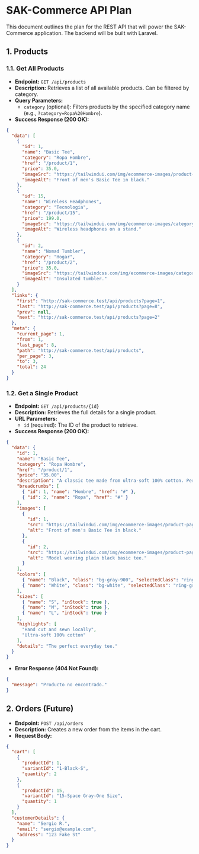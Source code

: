 # SAK-Commerce API Plan

This document outlines the plan for the REST API that will power the SAK-Commerce application. The backend will be built with Laravel.

## 1. Products

### 1.1. Get All Products

- **Endpoint:** `GET /api/products`
- **Description:** Retrieves a list of all available products. Can be filtered by category.
- **Query Parameters:**
  - `category` (optional): Filters products by the specified category name (e.g., `?category=Ropa%20Hombre`).
- **Success Response (200 OK):**

```json
{
  "data": [
    {
      "id": 1,
      "name": "Basic Tee",
      "category": "Ropa Hombre",
      "href": "/product/1",
      "price": 35.0,
      "imageSrc": "https://tailwindui.com/img/ecommerce-images/product-page-01-related-product-01.jpg",
      "imageAlt": "Front of men's Basic Tee in black."
    },
    {
      "id": 15,
      "name": "Wireless Headphones",
      "category": "Tecnologia",
      "href": "/product/15",
      "price": 199.0,
      "imageSrc": "https://tailwindui.com/img/ecommerce-images/category-page-04-image-card-01.jpg",
      "imageAlt": "Wireless headphones on a stand."
    },
    {
      "id": 2,
      "name": "Nomad Tumbler",
      "category": "Hogar",
      "href": "/product/2",
      "price": 35.0,
      "imageSrc": "https://tailwindcss.com/img/ecommerce-images/category-page-04-image-card-02.jpg",
      "imageAlt": "Insulated tumbler."
    }
  ],
  "links": {
    "first": "http://sak-commerce.test/api/products?page=1",
    "last": "http://sak-commerce.test/api/products?page=8",
    "prev": null,
    "next": "http://sak-commerce.test/api/products?page=2"
  },
  "meta": {
    "current_page": 1,
    "from": 1,
    "last_page": 8,
    "path": "http://sak-commerce.test/api/products",
    "per_page": 3,
    "to": 3,
    "total": 24
  }
}
```

### 1.2. Get a Single Product

- **Endpoint:** `GET /api/products/{id}`
- **Description:** Retrieves the full details for a single product.
- **URL Parameters:**
  - `id` (required): The ID of the product to retrieve.
- **Success Response (200 OK):**

```json
{
  "data": {
    "id": 1,
    "name": "Basic Tee",
    "category": "Ropa Hombre",
    "href": "/product/1",
    "price": "35.00",
    "description": "A classic tee made from ultra-soft 100% cotton. Perfect for everyday wear.",
    "breadcrumbs": [
      { "id": 1, "name": "Hombre", "href": "#" },
      { "id": 2, "name": "Ropa", "href": "#" }
    ],
    "images": [
      {
        "id": 1,
        "src": "https://tailwindui.com/img/ecommerce-images/product-page-01-related-product-01.jpg",
        "alt": "Front of men's Basic Tee in black."
      },
      {
        "id": 2,
        "src": "https://tailwindui.com/img/ecommerce-images/product-page-02-tertiary-product-shot-01.jpg",
        "alt": "Model wearing plain black basic tee."
      }
    ],
    "colors": [
      { "name": "Black", "class": "bg-gray-900", "selectedClass": "ring-gray-900" },
      { "name": "White", "class": "bg-white", "selectedClass": "ring-gray-400" }
    ],
    "sizes": [
      { "name": "S", "inStock": true },
      { "name": "M", "inStock": true },
      { "name": "L", "inStock": true }
    ],
    "highlights": [
      "Hand cut and sewn locally",
      "Ultra-soft 100% cotton"
    ],
    "details": "The perfect everyday tee."
  }
}
```

- **Error Response (404 Not Found):**

```json
{
  "message": "Producto no encontrado."
}
```

## 2. Orders (Future)

- **Endpoint:** `POST /api/orders`
- **Description:** Creates a new order from the items in the cart.
- **Request Body:**

```json
{
  "cart": [
    {
      "productId": 1,
      "variantId": "1-Black-S",
      "quantity": 2
    },
    {
      "productId": 15,
      "variantId": "15-Space Gray-One Size",
      "quantity": 1
    }
  ],
  "customerDetails": {
    "name": "Sergio R.",
    "email": "sergio@example.com",
    "address": "123 Fake St"
  }
}
```